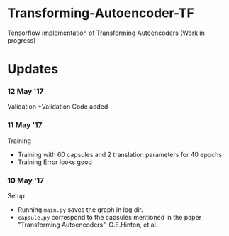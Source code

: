 # Transforming-Autoencoder-TF
Tensorflow implementation of Transforming Autoencoders (Work in progress) 

# Updates

### 12 May '17
Validation
+Validation Code added

### 11 May '17
Training
+ Training with 60 capsules and 2 translation parameters for 40 epochs
+ Training Error looks good

### 10 May '17
Setup
+ Running `main.py` saves the graph in log dir.
+ `capsule.py` correspond to the capsules mentioned in the paper "Transforming Autoencoders", G.E.Hinton, et al.



